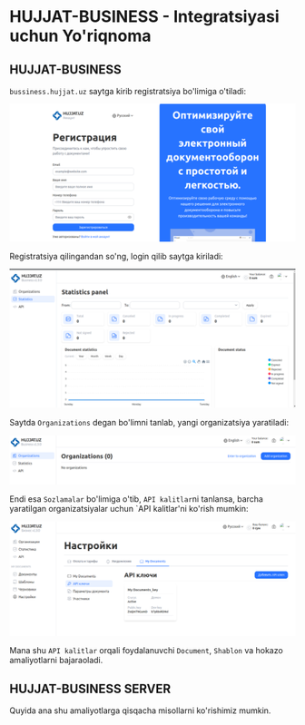 # HUJJAT-BUSINESS - Integratsiyasi uchun Yo'riqnoma

## HUJJAT-BUSINESS 

[//]: # (HUJJAT-BUSINESS-SERVER - Organizatsiya yaratgan paytingiz, sizga API-KEY beriladi, ana shu key bilan har qanday so'rovlarni bajarishingiz mumkin bo'ladi.)

`bussiness.hujjat.uz` saytga kirib registratsiya bo'limiga o'tiladi: 

![image.png](images%2Fimage.png)

Registratsiya qilingandan so'ng, login qilib saytga kiriladi: 

![image1.png](images%2Fimage1.png)

Saytda `Organizations` degan bo'limni tanlab, yangi organizatsiya yaratiladi: 

![image2.png](images%2Fimage2.png)

Endi esa `Sozlamalar` bo'limiga o'tib, `API kalitlar`ni tanlansa, barcha yaratilgan organizatsiyalar uchun `API kalitlar'ni ko'rish mumkin:

![image3.png](images%2Fimage3.png)

Mana shu `API kalitlar` orqali foydalanuvchi `Document`, `Shablon` va hokazo amaliyotlarni bajaraoladi. 

## HUJJAT-BUSINESS SERVER

Quyida ana shu amaliyotlarga qisqacha misollarni ko'rishimiz mumkin.